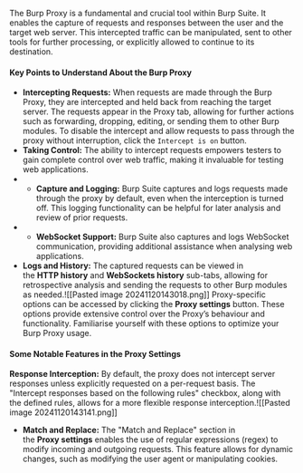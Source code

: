 The Burp Proxy is a fundamental and crucial tool within Burp Suite. It enables the capture of requests and responses between the user and the target web server. This intercepted traffic can be manipulated, sent to other tools for further processing, or explicitly allowed to continue to its destination.

#### Key Points to Understand About the Burp Proxy

- **Intercepting Requests:** When requests are made through the Burp Proxy, they are intercepted and held back from reaching the target server. The requests appear in the Proxy tab, allowing for further actions such as forwarding, dropping, editing, or sending them to other Burp modules. To disable the intercept and allow requests to pass through the proxy without interruption, click the `Intercept is on` button.
- **Taking Control:** The ability to intercept requests empowers testers to gain complete control over web traffic, making it invaluable for testing web applications.
- - **Capture and Logging:** Burp Suite captures and logs requests made through the proxy by default, even when the interception is turned off. This logging functionality can be helpful for later analysis and review of prior requests.
- - **WebSocket Support:** Burp Suite also captures and logs WebSocket communication, providing additional assistance when analysing web applications.
- **Logs and History:** The captured requests can be viewed in the **HTTP history** and **WebSockets history** sub-tabs, allowing for retrospective analysis and sending the requests to other Burp modules as needed.![[Pasted image 20241120143018.png]]
Proxy-specific options can be accessed by clicking the **Proxy settings** button. These options provide extensive control over the Proxy’s behaviour and functionality. Familiarise yourself with these options to optimize your Burp Proxy usage.

#### Some Notable Features in the Proxy Settings

**Response Interception:** By default, the proxy does not intercept server responses unless explicitly requested on a per-request basis. The "Intercept responses based on the following rules" checkbox, along with the defined rules, allows for a more flexible response interception.![[Pasted image 20241120143141.png]]
- **Match and Replace:** The "Match and Replace" section in the **Proxy settings** enables the use of regular expressions (regex) to modify incoming and outgoing requests. This feature allows for dynamic changes, such as modifying the user agent or manipulating cookies.